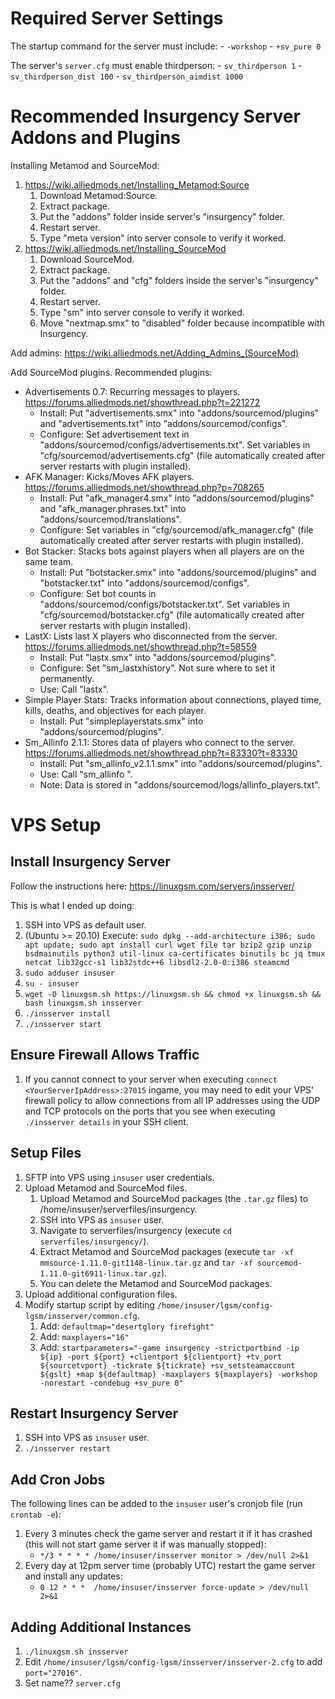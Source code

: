 # Required Server Settings
The startup command for the server must include:
	- `-workshop`
	- `+sv_pure 0`

The server's `server.cfg` must enable thirdperson:
	- `sv_thirdperson 1`
	- `sv_thirdperson_dist 100`
	- `sv_thirdperson_aimdist 1000`

# Recommended Insurgency Server Addons and Plugins

Installing Metamod and SourceMod:
1. https://wiki.alliedmods.net/Installing_Metamod:Source
	1. Download Metamod:Source.
	2. Extract package.
	3. Put the "addons" folder inside server's "insurgency" folder.
	4. Restart server.
	5. Type "meta version" into server console to verify it worked.
2. https://wiki.alliedmods.net/Installing_SourceMod
	1. Download SourceMod.
	2. Extract package.
	3. Put the "addons" and "cfg" folders inside the server's "insurgency" folder.
	4. Restart server.
	5. Type "sm" into server console to verify it worked.
	6. Move "nextmap.smx" to "disabled" folder because incompatible with Insurgency.

Add admins: https://wiki.alliedmods.net/Adding_Admins_(SourceMod)

Add SourceMod plugins. Recommended plugins:
* Advertisements 0.7: Recurring messages to players. https://forums.alliedmods.net/showthread.php?t=221272
	* Install: Put "advertisements.smx" into "addons/sourcemod/plugins" and "advertisements.txt" into "addons/sourcemod/configs".
	* Configure: Set advertisement text in "addons/sourcemod/configs/advertisements.txt". Set variables in "cfg/sourcemod/advertisements.cfg" (file automatically created after server restarts with plugin installed).
* AFK Manager: Kicks/Moves AFK players. https://forums.alliedmods.net/showthread.php?p=708265
	* Install: Put "afk_manager4.smx" into "addons/sourcemod/plugins" and "afk_manager.phrases.txt" into "addons/sourcemod/translations".
	* Configure: Set variables in "cfg/sourcemod/afk_manager.cfg" (file automatically created after server restarts with plugin installed).
* Bot Stacker: Stacks bots against players when all players are on the same team.
	* Install: Put "botstacker.smx" into "addons/sourcemod/plugins" and "botstacker.txt" into "addons/sourcemod/configs".
	* Configure: Set bot counts in "addons/sourcemod/configs/botstacker.txt". Set variables in "cfg/sourcemod/botstacker.cfg" (file automatically created after server restarts with plugin installed).
* LastX: Lists last X players who disconnected from the server. https://forums.alliedmods.net/showthread.php?t=58559
	* Install: Put "lastx.smx" into "addons/sourcemod/plugins".
	* Configure: Set "sm_lastxhistory". Not sure where to set it permanently.
	* Use: Call "lastx".
* Simple Player Stats: Tracks information about connections, played time, kills, deaths, and objectives for each player.
	* Install: Put "simpleplayerstats.smx" into "addons/sourcemod/plugins".
* Sm_Allinfo 2.1.1: Stores data of players who connect to the server. https://forums.alliedmods.net/showthread.php?t=83330?t=83330
	* Install: Put "sm_allinfo_v2.1.1.smx"  into "addons/sourcemod/plugins".
	* Use: Call "sm_allinfo <player name>".
	* Note: Data is stored in "addons/sourcemod/logs/allinfo_players.txt".

# VPS Setup

## Install Insurgency Server
Follow the instructions here: https://linuxgsm.com/servers/insserver/

This is what I ended up doing:
1. SSH into VPS as default user.
2. (Ubuntu >= 20.10) Execute: `sudo dpkg --add-architecture i386; sudo apt update; sudo apt install curl wget file tar bzip2 gzip unzip bsdmainutils python3 util-linux ca-certificates binutils bc jq tmux netcat lib32gcc-s1 lib32stdc++6 libsdl2-2.0-0:i386 steamcmd`
3. `sudo adduser insuser`
4. `su - insuser`
5. `wget -O linuxgsm.sh https://linuxgsm.sh && chmod +x linuxgsm.sh && bash linuxgsm.sh insserver`
6. `./insserver install`
7. `./insserver start`

## Ensure Firewall Allows Traffic
1. If you cannot connect to your server when executing `connect <YourServerIpAddress>:27015` ingame, you may need to edit your VPS' firewall policy to allow connections from all IP addresses using the UDP and TCP protocols on the ports that you see when executing `./insserver details` in your SSH client.

## Setup Files
1. SFTP into VPS using `insuser` user credentials.
2. Upload Metamod and SourceMod files.
	1. Upload Metamod and SourceMod packages (the `.tar.gz` files) to /home/insuser/serverfiles/insurgency.
	2. SSH into VPS as `insuser` user.
	3. Navigate to serverfiles/insurgency (execute `cd serverfiles/insurgency/`).
	4. Extract Metamod and SourceMod packages (execute `tar -xf mmsource-1.11.0-git1148-linux.tar.gz` and `tar -xf sourcemod-1.11.0-git6911-linux.tar.gz`).
	5. You can delete the Metamod and SourceMod packages.
3. Upload additional configuration files.
4. Modify startup script by editing `/home/insuser/lgsm/config-lgsm/insserver/common.cfg`.
	1. Add: `defaultmap="desertglory firefight"`
	2. Add: `maxplayers="16"`
	3. Add: `startparameters="-game insurgency -strictportbind -ip ${ip} -port ${port} +clientport ${clientport} +tv_port ${sourcetvport} -tickrate ${tickrate} +sv_setsteamaccount ${gslt} +map ${defaultmap} -maxplayers ${maxplayers} -workshop -norestart -condebug +sv_pure 0"`

## Restart Insurgency Server
1. SSH into VPS as `insuser` user.
2. `./insserver restart`

## Add Cron Jobs
The following lines can be added to the `insuser` user's cronjob file (run `crontab -e`):
1. Every 3 minutes check the game server and restart it if it has crashed (this will not start game server it if was manually stopped):
	* `*/3 * * * * /home/insuser/insserver monitor > /dev/null 2>&1`
2. Every day at 12pm server time (probably UTC) restart the game server and install any updates:
	* `0 12 * * *  /home/insuser/insserver force-update > /dev/null 2>&1`

## Adding Additional Instances
1. `./linuxgsm.sh insserver`
2. Edit `/home/insuser/lgsm/config-lgsm/insserver/insserver-2.cfg` to add `port="27016"`.
3. Set name?? `server.cfg`
